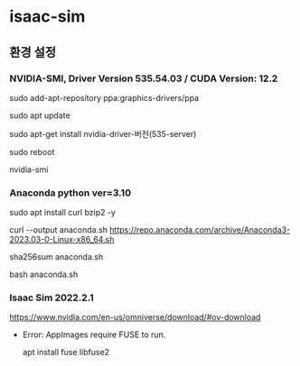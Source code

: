 # isaac-sim

## 환경 설정

### NVIDIA-SMI, Driver Version 535.54.03 / CUDA Version: 12.2

  sudo add-apt-repository ppa:graphics-drivers/ppa
  
  sudo apt update
  
  sudo apt-get install nvidia-driver-버전(535-server)
  
  sudo reboot
  
  nvidia-smi

### Anaconda python ver=3.10
 
  sudo apt install curl bzip2 -y
  
  curl --output anaconda.sh https://repo.anaconda.com/archive/Anaconda3-2023.03-0-Linux-x86_64.sh
  
  sha256sum anaconda.sh
  
  bash anaconda.sh

### Isaac Sim 2022.2.1
<https://www.nvidia.com/en-us/omniverse/download/#ov-download>

- Error: AppImages require FUSE to run.

  apt install fuse libfuse2


